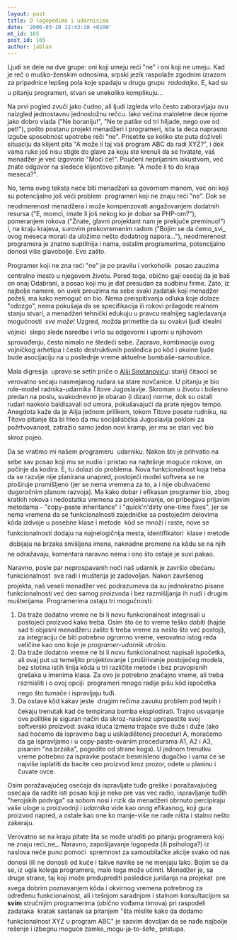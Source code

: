 ```yaml
---
layout: post
title: O logopedima i udarnicima
date: '2006-03-10 12:43:10 +0100'
mt_id: 165
post_id: 165
author: jablan
---
```

Ljudi se dele na dve grupe: oni koji umeju reći "ne" i oni koji ne umeju. Kad je reč o muško-ženskim odnosima, srpski jezik raspolaže zgodnim izrazom za pripadnice lepšeg pola koje spadaju u drugu grupu  _radodajke_. E, kad su u pitanju programeri, stvari se unekoliko komplikuju...



<!--more-->

Na prvi pogled zvuči jako čudno, ali ljudi izgleda vrlo često zaboravljaju ovu naizgled jednostavnu jednosložnu rečcu. Iako većina maloletne dece njome jako dobro vlada ("Ne boraniju!", "Ne te patike od tri hiljade, nego ove od pet!"), pošto postanu projekt menadžeri i programeri, ista ta deca naprasno izgube sposobnost upotrebe reči "ne". Prisetite se koliko ste puta doživeli situaciju da klijent pita "A može li taj vaš program ABC da radi XYZ?", i dok vama ruke još nisu stigle do glave za koju ste krenuli da se hvatate, vaš menadžer je već izgovorio "Moći će!". Poučeni neprijatnim iskustvom, već znate odgovor na sledeće klijentovo pitanje: "A može li to do kraja meseca?".

No, tema ovog teksta neće biti menadžeri sa govornom manom, već oni koji su potencijalno još veći problem  programeri koji ne znaju reći "ne". Dok se neodmerenost menadžera i može kompenzovati angažovanjem dodatnih resursa ("E, momci, imate li još nekog ko je dobar sa PHP-om?"), pomeranjem rokova ("Znate, glavni projektant nam je prekjuče preminuo!") i, na kraju krajeva, surovim prekovremenim radom ("Bojim se da ćemo_svi_ ovog meseca morati da uložimo nešto dodatnog napora..."), neodmerenost programera je znatno suptilnija i nama, ostalim programerima, potencijalno donosi više glavobolje. Evo zašto.

Programer koji ne zna reći "ne" je po pravilu i vorkoholik  posao zauzima centralno mesto u njegovom životu. Pored toga, obično gaji osećaj da je baš on onaj Odabrani, a posao koji mu je dat presudan za sudbinu firme. Zato, iz najbolje namere, on uvek preuzima na sebe svaki zadatak koji menadžer poželi, ma kako nemoguć on bio. Nema preispitivanja odluka koje dolaze "odozgo", nema pokušaja da se specifikacija ili rokovi prilagode realnom stanju stvari, a menadžeri tehnički edukuju u pravcu realnijeg sagledavanja mogućnosti  _sve može_! Uzgred, možda primetite da su ovakvi ljudi idealni vojnici  slepo slede naredbe i vrlo su odgovorni i uporni u njihovom sprovođenju, često nimalo ne štedeći sebe. Zapravo, kombinacija ovog vojničkog arhetipa i često destruktivnih posledica po kôd i okolne ljude bude asocijaciju na u poslednje vreme aktuelne bombaše-samoubice.

Mala digresija  upravo se setih priče o [Aliji Sirotanoviću](http://en.wikipedia.org/wiki/Alija_Sirotanovi%C4%87): stariji čitaoci se verovatno sećaju nasmejanog rudara sa stare novčanice. U pitanju je bio role-model radnika-udarnika Titove Jugoslavije. Skroman u životu i bolesno predan na poslu, svakodnevno je obarao (i dizao) norme, dok su ostali rudari naokolo baldisavali od umora, pokušavajući da prate njegov tempo. Anegdota kaže da je Alija jednom prilikom, tokom Titove posete rudniku, na Titovo pitanje šta bi hteo da mu socijalistička Jugoslavija pokloni za požrtvovanost, zatražio  samo jedan novi kramp, jer mu se stari već bio skroz pojeo.

Da se vratimo mi našem programeru  udarniku. Nakon što je prihvatio na sebe sav posao koji mu se nudio i pristao na najtešnje moguće rokove, on počinje da kodira. E, tu dolazi do problema. Nova funkcionalnost koja treba da se razvije nije planirana unapred, postojeći model softvera se ne proširuje promišljeno (jer se nema vremena za to, a i nije obuhvaćeno dugoročnim planom razvoja). Ma kako dobar i efikasan programer bio, zbog kratkih rokova i nedostatka vremena za projektovanje, on pribegava prljavim metodama - "copy-paste inheritance" i "quick'n'dirty one-time fixes", jer se nema vremena da se funkcionalnosti zajedničke sa postojećim delovima kôda izdvoje u posebne klase i metode  kôd se množi i raste, nove se funkcionalnosti dodaju na najnelogičnija mesta, identifikatori  klase i metode  dobijaju na brzaka smišljena imena, naknadne promene na kôdu se na njih ne odražavaju, komentara naravno nema i ono što ostaje je suvi pakao.

Naravno, posle par neprospavanih noći naš udarnik je završio obećanu funkcionalnost  sve radi i mušterija je zadovoljan. Nakon završenog projekta, naš veseli menadžer već podrazumeva da su jednokratno pisane funkcionalnosti već deo samog proizvoda i bez razmišljanja ih nudi i drugim mušterijama. Programerima ostaju tri mogućnosti:

1. Da traže dodatno vreme ne bi li novu funkcionalnost integrisali u postojeći proizvod kako treba. Osim što će to vreme teško dobiti (hajde sad ti objasni menadžeru zašto ti treba vreme za nešto što već postoji), za integraciju će biti potrebno ogromno vreme, verovatno istog reda veličine kao ono koje je _programer-udarnik_ utrošio.
2. Da traže dodatno vreme ne bi li novu funkcionalnost napisali ispočetka, ali ovaj put uz temeljito projektovanje i proširivanje postojećeg modela, bez stotina istih linija kôda u tri različite metode i bez pravopisnih grešaka u imenima klasa. Za ovo je potrebno značajno vreme, ali treba razmisliti i o ovoj opciji  programeri mnogo radije pišu kôd ispočetka nego što tumače i ispravljaju tuđi.
3. Da ostave kôd kakav jeste  drugim rečima zavuku problem pod tepih i čekaju trenutak kad će tempirana bomba eksplodirati. Trajno usvajanje ove politike je siguran način da skroz-naskroz upropastite svoj softverski proizvod: svaka iduća izmena trajaće sve duže i duže (ako sad hoćemo da ispravimo bag u uskladištenoj proceduri A, moraćemo da ga ispravljamo i u copy-paste-ovanim procedurama A1, A2 i A3, pisanim "na brzaka", pogodite od strane koga). U jednom trenutku vreme potrebno za ispravke postaće besmisleno dugačko i vama će se najviše isplatiti da bacite ceo proizvod kroz prozor, odete u planinu i čuvate ovce.

Osim poražavajućeg osećaja da ispravljate tuđe greške i poražavajućeg osećaja da radite isti posao koji je neko pre vas već radio, ispravljanje tuđih "herojskih podviga" sa sobom nosi i rizik da menadžeri obrnuto percipiraju vaše uloge u proizvodnji i _udarnika_ vide kao onog efikasnog, koji gura proizvod napred, a ostale kao one ko manje-više ne rade ništa i stalno nešto zakeraju.

Verovatno se na kraju pitate šta se može uraditi po pitanju programera koji ne znaju reći_ne_. Naravno, zapošljavanje logopeda (ili psihologa?) iz naslova neće puno pomoći  spremnost za samoubilačke akcije svako od nas donosi (ili ne donosi) od kuće i takve navike se ne menjaju lako. Bojim se da se, iz ugla kolega programera, malo toga može učiniti. Menadžer je, sa druge strane, taj koji može preduprediti posledice jurišanja na projekat  pre svega dobrim poznavanjem kôda i okvirnog vremena potrebnog za određenu funkcionalnost, ali i tešnjom saradnjom i stalnom konsultacijom sa **svim** stručnijim programerima (obično vođama timova) pri raspodeli zadataka  kratak sastanak sa pitanjem "šta mislite kako da dodamo funkcionalnost XYZ u program ABC" je sasvim dovoljan da se nađe najbolje rešenje i izbegnu moguće zamke_mogu-ja-to-šefe_ pristupa.

